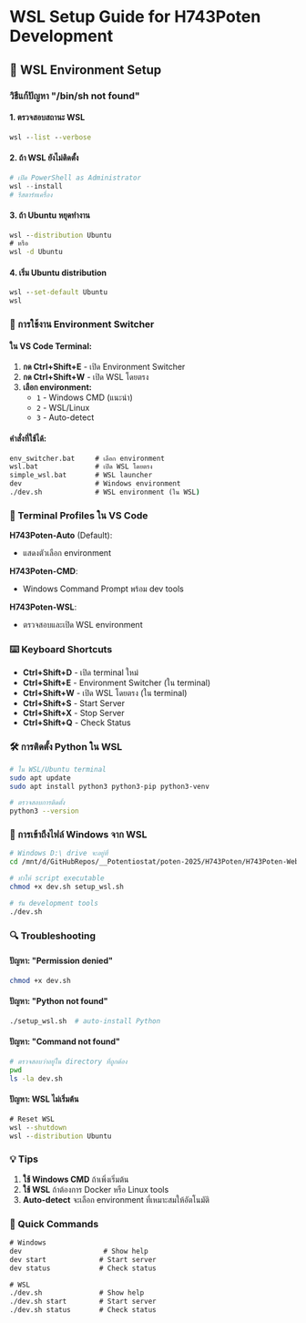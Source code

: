 # WSL Setup Guide for H743Poten Development

## 🐧 WSL Environment Setup

### วิธีแก้ปัญหา "/bin/sh not found"

#### 1. ตรวจสอบสถานะ WSL
```cmd
wsl --list --verbose
```

#### 2. ถ้า WSL ยังไม่ติดตั้ง
```powershell
# เปิด PowerShell as Administrator
wsl --install
# รีสตาร์ทเครื่อง
```

#### 3. ถ้า Ubuntu หยุดทำงาน
```cmd
wsl --distribution Ubuntu
# หรือ
wsl -d Ubuntu
```

#### 4. เริ่ม Ubuntu distribution
```cmd
wsl --set-default Ubuntu
wsl
```

### 🚀 การใช้งาน Environment Switcher

#### ใน VS Code Terminal:
1. **กด Ctrl+Shift+E** - เปิด Environment Switcher
2. **กด Ctrl+Shift+W** - เปิด WSL โดยตรง
3. **เลือก environment:**
   - `1` - Windows CMD (แนะนำ)
   - `2` - WSL/Linux 
   - `3` - Auto-detect

#### คำสั่งที่ใช้ได้:
```cmd
env_switcher.bat     # เลือก environment
wsl.bat              # เปิด WSL โดยตรง
simple_wsl.bat       # WSL launcher
dev                  # Windows environment
./dev.sh             # WSL environment (ใน WSL)
```

### 🔧 Terminal Profiles ใน VS Code

**H743Poten-Auto** (Default):
- แสดงตัวเลือก environment

**H743Poten-CMD**: 
- Windows Command Prompt พร้อม dev tools

**H743Poten-WSL**:
- ตรวจสอบและเปิด WSL environment

### ⌨️ Keyboard Shortcuts

- **Ctrl+Shift+D** - เปิด terminal ใหม่
- **Ctrl+Shift+E** - Environment Switcher (ใน terminal)
- **Ctrl+Shift+W** - เปิด WSL โดยตรง (ใน terminal)
- **Ctrl+Shift+S** - Start Server
- **Ctrl+Shift+X** - Stop Server
- **Ctrl+Shift+Q** - Check Status

### 🛠️ การติดตั้ง Python ใน WSL

```bash
# ใน WSL/Ubuntu terminal
sudo apt update
sudo apt install python3 python3-pip python3-venv

# ตรวจสอบการติดตั้ง
python3 --version
```

### 📁 การเข้าถึงไฟล์ Windows จาก WSL

```bash
# Windows D:\ drive จะอยู่ที่
cd /mnt/d/GitHubRepos/__Potentiostat/poten-2025/H743Poten/H743Poten-Web

# ทำให้ script executable
chmod +x dev.sh setup_wsl.sh

# รัน development tools
./dev.sh
```

### 🔍 Troubleshooting

#### ปัญหา: "Permission denied"
```bash
chmod +x dev.sh
```

#### ปัญหา: "Python not found"
```bash
./setup_wsl.sh  # auto-install Python
```

#### ปัญหา: "Command not found"
```bash
# ตรวจสอบว่าอยู่ใน directory ที่ถูกต้อง
pwd
ls -la dev.sh
```

#### ปัญหา: WSL ไม่เริ่มต้น
```cmd
# Reset WSL
wsl --shutdown
wsl --distribution Ubuntu
```

### 💡 Tips

1. **ใช้ Windows CMD** ถ้าเพิ่งเริ่มต้น
2. **ใช้ WSL** ถ้าต้องการ Docker หรือ Linux tools
3. **Auto-detect** จะเลือก environment ที่เหมาะสมให้อัตโนมัติ

### 🎯 Quick Commands

```cmd
# Windows
dev                    # Show help
dev start             # Start server
dev status            # Check status

# WSL  
./dev.sh              # Show help
./dev.sh start        # Start server
./dev.sh status       # Check status
```
